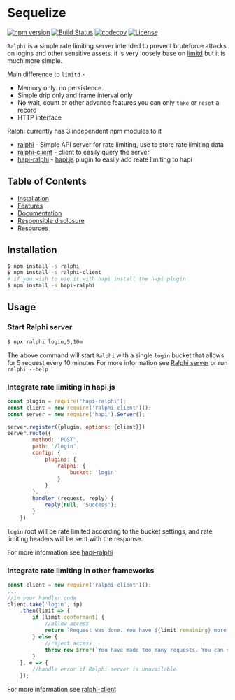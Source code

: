 # Sequelize

[![npm version](https://img.shields.io/npm/v/ralphi.svg)](https://www.npmjs.com/package/ralphi)
[![Build Status](https://travis-ci.org/yonjah/ralphi.svg?branch=master)](https://travis-ci.org/yonjah/ralphi)
[![codecov](https://codecov.io/gh/yonjah/ralphi/branch/master/graph/badge.svg)](https://codecov.io/gh/yonjah/ralphi)
[![License](https://img.shields.io/npm/l/ralphi.svg?maxAge=2592000?style=plastic)](https://github.com/yonjah/ralphi/blob/master/LICENSE)

`Ralphi` is a simple rate limiting server intended to prevent bruteforce attacks on logins and other sensitive assets. it is very loosely base on [limitd](https://github.com/limitd/limitd) but it is much more simple.

Main difference to `limitd` -
- Memory only. no persistence.
- Simple drip only and frame interval only
- No wait, count or other advance features you can only `take` or `reset` a record
- HTTP interface

Ralphi currently has 3 independent npm modules to it 
- [ralphi](https://github.com/yonjah/ralphi/blob/master/server/README.md) - Simple API server for rate limiting, use to store rate limiting data
- [ralphi-client](https://github.com/yonjah/ralphi/blob/master/client/README.md) - client to easily query the server
- [hapi-ralphi](https://github.com/yonjah/ralphi/blob/master/hapi-plugin/README.md) - [hapi.js](https://github.com/hapi/hapi) plugin to easily add reate limiting to hapi 

## Table of Contents
- [Installation](#installation)
- [Features](#features)
- [Documentation](#documentation)
- [Responsible disclosure](#responsible-disclosure)
- [Resources](#resources)

## Installation

```bash
$ npm install -s ralphi
$ npm install -s ralphi-client
# if you wish to use it with hapi install the hapi plugin
$ npm install -s hapi-ralphi
```


## Usage 

### Start Ralphi server
```bash
$ npx ralphi login,5,10m
```

The above command will start `Ralphi` with a single `login` bucket that allows for 5 request every 10 minutes
For more information see [Ralphi server](https://github.com/yonjah/ralphi/blob/master/server/README.md) or run `ralphi --help`

### Integrate rate limiting in hapi.js
```js
const plugin = require('hapi-ralphi');
const client = new require('ralphi-client')();
const server = new require('hapi').Server();

server.register({plugin, options: {client}})
server.route({
        method: 'POST',
        path: '/login',
        config: {
            plugins: {
                ralphi: {
                    bucket: 'login'
                }
            }
        },
        handler (request, reply) {
            reply(null, 'Success');
        }
    })
```

`login` root will be rate limited according to the bucket settings, and rate limiting headers will be sent with the response.

For more information see [hapi-ralphi](https://github.com/yonjah/ralphi/blob/master/hapi-plugin/README.md) 

### Integrate rate limiting in other frameworks
```js
const client = new require('ralphi-client')();
...
//in your handler code
client.take('login', ip)
    .then(limit => {
        if (limit.conformant) {
            //allow access
            return `Request was done. You have ${limit.remaining} more requests until ${new Date(limit.ttl * 1000)}`
        } else {
            //reject access
            throw new Error(`You have made too many requests. You can send ${limit.size} requests after ${new Date(limit.ttl * 1000)}`)
        }
    }, e => {
        //handle error if Ralphi server is unavailable 
    });
```

For more information see [ralphi-client](https://github.com/yonjah/ralphi/blob/master/client/README.md) 
